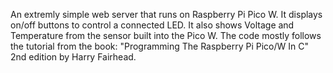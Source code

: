 An extremly simple web server that runs on Raspberry Pi Pico W. It displays on/off buttons to control a connected LED.
It also shows Voltage and Temperature from the sensor built into the Pico W. The code mostly follows the tutorial from the book: 
"Programming The Raspberry Pi Pico/W In C" 2nd edition by Harry Fairhead. 
